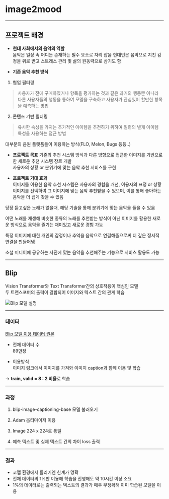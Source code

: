# image2mood

------------------------------------------------------------------------------------------  
## 프로젝트 배경  

+ **현대 사회에서의 음악의 역할**  
음악은 일상 속 어디든 존재하는 필수 요소로 자리 잡음
현대인은 음악으로 지친 감정을 위로 받고 스트레스 관리 및 삶의 원동력으로 삼기도 함

+ **기존 음악 추천 방식**  
1. 협업 필터링  
> 사용자가 전에 구매하였거나 항목을 평가하는 것과 같은 과거의 행동뿐 아니라 다른 사용자들의 행동을 통하여 모델을 구축하고 사용자가 관심있어 할만한 항목을 예측하는 방법  

2. 콘텐츠 기반 필터링  
> 유사한 속성을 가지는 추가적인 아이템을 추천하기 위하여 일련의 별개 아이템 특성을 사용하는 접근 방법  

대부분의 음원 플랫폼들이 이용하는 방식(FLO, Melon, Bugs 등등..)  

+ **프로젝트 목표**
기존의 추천 시스템 방식과 다른 방향으로 접근한 이미지를 기반으로한 새로운 추천 시스템 장르 개발  
사용자의 상황 or 분위기에 맞는 음악 추천 서비스를 구현  

+ **프로젝트 기대 효과**  
이미지를 이용한 음악 추천 시스템은 사용자의 경험을 개선, 이용자의 표정 or 상황 이미지를 선택하여 그 이미지에 맞는 음악 추천받을 수 있으며, 이를 통해 좋아하는 음악을 더 쉽게 찾을 수 있음

당장 듣고싶은 노래가 없을때, 해당 기술을 통해 분위기에 맞는 음악을 들을 수 있음  

어떤 노래를 재생해 비슷한 종류의 노래를 추천받는 방식이 아닌 이미지를 활용한 새로운 방식으로 음악을 즐기는 재미있고 새로운 경험 가능  

특정 이미지에 대한 개인의 감정이나 추억을 음악으로 연결해줌으로써 더 깊은 정서적 연결을 만들어냄  

소셜 미디어에 공유하는 사진에 맞는 음악을 추천해주는 기능으로 서비스 활용도 가능  

------------------------------------------------------------------------------------------ 
## Blip  

Vision Transformer와 Text Transformer간의 상호작용이 핵심인 모델  
두 트랜스포머의 출력이 결합되어 이미지와 텍스트 간의 관계 학습  

![Blip 모델 설명](https://github.com/Taeyoungleee/Dacon-dielectric-prediction/assets/113446739/0e72c2b2-a0d2-439a-b39f-400b56de58c6)  

------------------------------------------------------------------------------------------  
### 데이터  

[Blip 모델 이용 데이터 원본](https://huggingface.co/datasets/visheratin/laion-coco-nllb)  

+ 전체 데이터 수  
89만장  

+ 이용방식  
이미지 링크에서 이미지를 가져와 이미지 caption과 함께 이용 및 학습  

-> **train, valid = 8 : 2 비율**로 학습  

------------------------------------------------------------------------------------------  
### 과정  

1. blip-image-captioning-base 모델 불러오기  

2. Adam 옵티마이저 이용  

3. Image 224 x 224로 통일  

4. 예측 텍스트 및 실제 텍스트 간의 차이 loss 출력  

------------------------------------------------------------------------------------------  
### 결과  

+ 코랩 환경에서 돌리기엔 한계가 명확  
+ 전체 데이터의 1%만 이용해 학습을 진행해도 약 10시간 이상 소요  
+ 1%의 데이터로는 출력되는 텍스트의 결과가 매우 부정확해 이미 학습된 모델을 이용  

